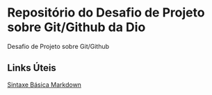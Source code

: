 # Repositório do Desafio de Projeto sobre Git/Github da Dio
Desafio de Projeto sobre Git/Github

## Links Úteis
[Sintaxe Básica Markdown]()
